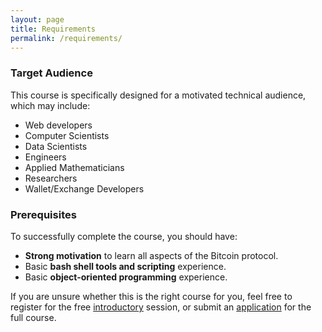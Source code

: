 ```yaml
---
layout: page
title: Requirements
permalink: /requirements/
---
```


### Target Audience

This course is specifically designed for a motivated technical audience, which may include:
* Web developers
* Computer Scientists
* Data Scientists
* Engineers
* Applied Mathematicians
* Researchers
* Wallet/Exchange Developers

### Prerequisites

To successfully complete the course, you should have:
* **Strong motivation** to learn all aspects of the Bitcoin protocol.
* Basic **bash shell tools and scripting** experience.
* Basic **object-oriented programming** experience.

If you are unsure whether this is the right course for you, feel free to register for the free [introductory](https://airtable.com/shrr5HqclCA8x9zCz) session, or submit an [application]() for the full course.
